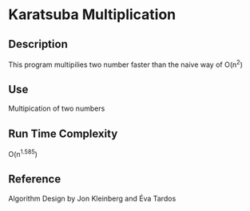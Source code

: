 # Karatsuba Multiplication

## Description
This program multipilies two number faster than the naive way of O(n<sup>2</sup>)
 
## Use
Multipication of two numbers 

## Run Time Complexity
O(n<sup>1.585</sup>)

## Reference
Algorithm Design
by Jon Kleinberg and Éva Tardos
